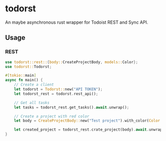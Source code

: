 # todorst

An maybe asynchronous rust wrapper for Todoist REST and Sync API.

## Usage

### REST

```rust
use todorst::rest::{body::CreateProjectBody, models::Color};
use todorst::Todorst;

#[tokio::main]
async fn main() {
    // Create a client
    let todorst = Todorst::new("API TOKEN");
    let todorst_rest = todorst.rest_api();

    // Get all tasks
    let tasks = todorst_rest.get_tasks().await.unwrap();

    // Create a project with red color
    let body = CreateProjectBody::new("Test project").with_color(Color::Red);

    let created_project = todorst_rest.crate_project(body).await.unwrap();
}
```
